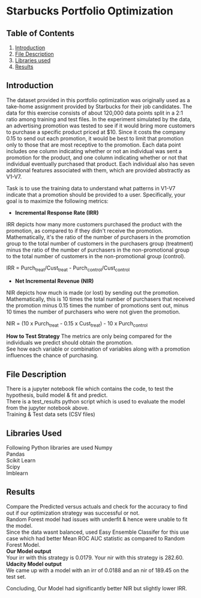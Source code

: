 # Starbucks Portfolio Optimization

## **Table of Contents**
1. [Introduction](README.md#Introduction)
2. [File Description](README.md#File-Description)
3. [Libraries used](README.md#libraries-used)
4. [Results](README.md#results)

## **Introduction**<br/>

  The dataset provided in this portfolio optimization was originally used as a take-home assignment provided by Starbucks for their job candidates. The data for this exercise consists of about 120,000 data points split in a 2:1 ratio among training and test files. In the experiment simulated by the data, an advertising promotion was tested to see if it would bring more customers to purchase a specific product priced at $10. Since it costs the company 0.15 to send out each promotion, it would be best to limit that promotion only to those that are most receptive to the promotion. Each data point includes one column indicating whether or not an individual was sent a promotion for the product, and one column indicating whether or not that individual eventually purchased that product. Each individual also has seven additional features associated with them, which are provided abstractly as V1-V7.
  
  Task is to use the training data to understand what patterns in V1-V7 indicate that a promotion should be provided to a user. Specifically, your goal is to maximize the following metrics:
  
  * **Incremental Response Rate (IRR)**

IRR depicts how many more customers purchased the product with the promotion, as compared to if they didn't receive the promotion. Mathematically, it's the ratio of the number of purchasers in the promotion group to the total number of customers in the purchasers group (treatment) minus the ratio of the number of purchasers in the non-promotional group to the total number of customers in the non-promotional group (control).

IRR = Purch<sub>treat</sub>/Cust<sub>treat</sub> - Purch<sub>control</sub>/Cust<sub>control</sub>

  * **Net Incremental Revenue (NIR)**

NIR depicts how much is made (or lost) by sending out the promotion. Mathematically, this is 10 times the total number of purchasers that received the promotion minus 0.15 times the number of promotions sent out, minus 10 times the number of purchasers who were not given the promotion.

NIR = (10 x Purch<sub>treat</sub> - 0.15 x Cust<sub>treat</sub>) - 10 x Purch<sub>control</sub>

**How to Test Strategy**
The metrics are only being compared for the individuals we predict should obtain the promotion.<br/>
See how each variable or combination of variables along with a promotion influences the chance of purchasing. 

## **File Description**<br/>
There is a jupyter notebook file which contains the code, to test the hypothesis, build model & fit and predict. <br/>
There is a test_results python script which is used to evaluate the model from the jupyter notebook above. <br/>
Training & Test data sets (CSV files)

## **Libraries Used**<br/>
Following Python libraries are used 
Numpy <br/>
Pandas <br/>
Scikit Learn <br/>
Scipy <br/>
Imblearn

## **Results** <br/>
Compare the Predicted versus actuals and check for the accuracy to find out if our optimization strategy was successful or not.<br/>
Random Forest model had issues with underfit & hence were unable to fit the model.<br/>
Since the data wasnt balanced, used Easy Ensemble Classifer for this use case which had better Mean ROC AUC statistic as compared to Random Forest Model.<br/>
**Our Model output** <br/>
Your irr with this strategy is 0.0179. Your nir with this strategy is 282.60.<br/>
**Udacity Model output** <br/>
We came up with a model with an irr of 0.0188 and an nir of 189.45 on the test set.

Concluding, Our Model had significantly better NIR but slightly lower IRR.




